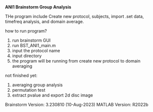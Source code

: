 **ANI1 Brainstorm Group Analysis** 

THe program include Create new protocol, subjects, import .set data, timefreq analysis, and domain average. 

how to run program?
1. run brainstorm GUI
2. run BST_ANI1_main.m
2. input the protocol name
3. input directory
4. the program will be running from create new protocol to domain averaging

not finished yet:
1. averaging group analysis
2. permutation test
3. extract pvalue and export 2d disc image

Brainstorm Version: 3.230810 (10-Aug-2023)
MATLAB Version: R2022b
